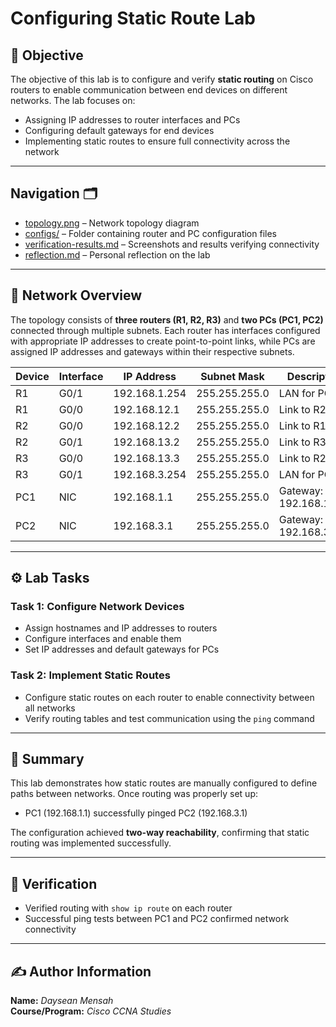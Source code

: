 # Configuring Static Route Lab

## 📘 Objective
The objective of this lab is to configure and verify **static routing** on Cisco routers to enable communication between end devices on different networks. The lab focuses on:

- Assigning IP addresses to router interfaces and PCs  
- Configuring default gateways for end devices  
- Implementing static routes to ensure full connectivity across the network  

---

## Navigation 🗂️

- [topology.png](./topology.png) – Network topology diagram  
- [configs/](./configs) – Folder containing router and PC configuration files  
- [verification-results.md](./verification-results.md) – Screenshots and results verifying connectivity  
- [reflection.md](./reflection.md) – Personal reflection on the lab

---

## 🧩 Network Overview
The topology consists of **three routers (R1, R2, R3)** and **two PCs (PC1, PC2)** connected through multiple subnets. Each router has interfaces configured with appropriate IP addresses to create point-to-point links, while PCs are assigned IP addresses and gateways within their respective subnets.

| Device | Interface | IP Address | Subnet Mask | Description |
|---------|------------|-------------|--------------|--------------|
| R1 | G0/1 | 192.168.1.254 | 255.255.255.0 | LAN for PC1 |
| R1 | G0/0 | 192.168.12.1 | 255.255.255.0 | Link to R2 |
| R2 | G0/0 | 192.168.12.2 | 255.255.255.0 | Link to R1 |
| R2 | G0/1 | 192.168.13.2 | 255.255.255.0 | Link to R3 |
| R3 | G0/0 | 192.168.13.3 | 255.255.255.0 | Link to R2 |
| R3 | G0/1 | 192.168.3.254 | 255.255.255.0 | LAN for PC2 |
| PC1 | NIC | 192.168.1.1 | 255.255.255.0 | Gateway: 192.168.1.254 |
| PC2 | NIC | 192.168.3.1 | 255.255.255.0 | Gateway: 192.168.3.254 |

---

## ⚙️ Lab Tasks

### Task 1: Configure Network Devices
- Assign hostnames and IP addresses to routers  
- Configure interfaces and enable them  
- Set IP addresses and default gateways for PCs  

### Task 2: Implement Static Routes
- Configure static routes on each router to enable connectivity between all networks  
- Verify routing tables and test communication using the `ping` command  

---

## 🧠 Summary
This lab demonstrates how static routes are manually configured to define paths between networks. Once routing was properly set up:

- PC1 (192.168.1.1) successfully pinged PC2 (192.168.3.1)  

The configuration achieved **two-way reachability**, confirming that static routing was implemented successfully.

---

## 🧾 Verification
- Verified routing with `show ip route` on each router  
- Successful ping tests between PC1 and PC2 confirmed network connectivity  

---

## ✍️ Author Information

**Name:** *Daysean Mensah*  
**Course/Program:** *Cisco CCNA Studies*  
